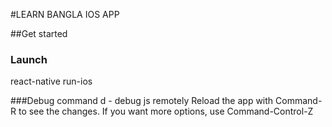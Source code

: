 #LEARN BANGLA IOS APP

##Get started

### Launch
react-native run-ios

###Debug
command d - debug js remotely
Reload the app with Command-R to see the changes. If you want more options, use Command-Control-Z 

